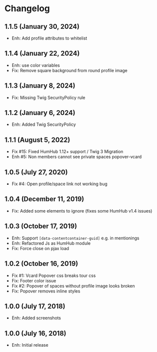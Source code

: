 Changelog
=========

1.1.5 (January 30, 2024)
------------------------
- Enh: Add profile attributes to whitelist

1.1.4 (January 22, 2024)
------------------------
- Enh: use color variables
- Fix: Remove square background from round profile image

1.1.3 (January 8, 2024)
----------------------
- Fix: Missing Twig SecurityPolicy rule

1.1.2 (January 6, 2024)
----------------------
- Enh: Added Twig SecurityPolicy

1.1.1 (August 5, 2022)
----------------------
- Fix #15: Fixed HumHub 1.12+ support / Twig 3 Migration
- Enh #5: Non members cannot see private spaces popover-vcard

1.0.5 (July 27, 2020)
---------------------
- Fix #4: Open profile/space link not working bug


1.0.4  (December 11, 2019)
-----------------------
- Fix: Added some elements to ignore (fixes some HumHub v1.4 issues)


1.0.3  (October 17, 2019)
-----------------------
- Enh: Support `[data-contentcontainer-guid]` e.g. in mentionings
- Enh: Refactored Js as HumHub module
- Fix: Force close on pjax load


1.0.2  (October 16, 2019)
-----------------------
- Fix #1: Vcard Popover css breaks tour css
- Fix: Footer color issue
- Fix #2: Popover of spaces without profile image looks broken
- Fix: Popover removes inline styles


1.0.0  (July 17, 2018)
-----------------------
- Enh: Added screenshots


1.0.0  (July 16, 2018)
-----------------------
- Enh: Initial release
